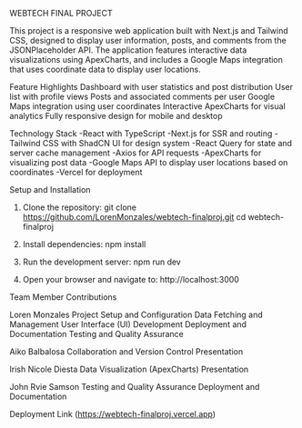 WEBTECH FINAL PROJECT

This project is a responsive web application built with Next.js and Tailwind CSS, designed to display user information, posts, and comments from the JSONPlaceholder API. The application features interactive data visualizations using ApexCharts, and includes a Google Maps integration that uses coordinate data to display user locations.


Feature Highlights
    Dashboard with user statistics and post distribution
    User list with profile views
    Posts and associated comments per user
    Google Maps integration using user coordinates
    Interactive ApexCharts for visual analytics
    Fully responsive design for mobile and desktop


Technology Stack
    -React with TypeScript
    -Next.js for SSR and routing
    -Tailwind CSS with ShadCN UI for design system
    -React Query for state and server cache management
    -Axios for API requests
    -ApexCharts for visualizing post data
    -Google Maps API to display user locations based on coordinates
    -Vercel for deployment


Setup and Installation

1. Clone the repository:
git clone https://github.com/LorenMonzales/webtech-finalproj.git
cd webtech-finalproj

2. Install dependencies:
npm install

3. Run the development server:
npm run dev

4. Open your browser and navigate to:
http://localhost:3000


Team Member Contributions

Loren Monzales
    Project Setup and Configuration
    Data Fetching and Management
    User Interface (UI) Development
    Deployment and Documentation
    Testing and Quality Assurance

Aiko Balbalosa
    Collaboration and Version Control
    Presentation

Irish Nicole Diesta
    Data Visualization (ApexCharts)
    Presentation

John Rvie Samson
    Testing and Quality Assurance
    Deployment and Documentation


Deployment Link
(https://webtech-finalproj.vercel.app)
